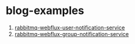 # blog-examples

1. [rabbitmq-webflux-user-notification-service](rabbitmq-webflux-user-notification-service)
2. [rabbitmq-webflux-group-notification-service](rabbitmq-webflux-group-notification-service)
